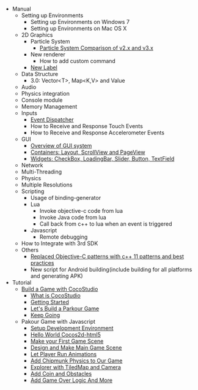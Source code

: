 - Manual
	- Setting up Environments
		- Setting up Environments on Windows 7
		- Setting up Environments on Mac OS X
	- 2D Graphics
		- Particle System        
			- [Particle System Comparison of v2.x and v3.x](../manual/framework/native/particle_system/en.md)
		- New renderer
			- How to add custom command
		- [New Label](../manual/framework/native/2d-graphics/Label/en.md)
	- Data Structure
		- 3.0: Vector\<T\>, Map\<K,V\> and Value
	- Audio
	- Physics integration
	- Console module
	- Memory Management
	- Inputs
		- [Event Dispatcher](../manual/framework/native/event_dispatcher/en.md)
		- How to Receive and Response Touch Events
		- How to Receive and Response Accelerometer Events
    - GUI
        - [Overview of GUI system](../manual/framework/native/gui/part-1/en.md)
        - [Containers: Layout, ScrollView and PageView](../manual/framework/native/gui/part-2/en.md)
        - [Widgets: CheckBox, LoadingBar, Slider, Button, TextField](../manual/framework/native/gui/part-3/en.md)
	- Network
	- Multi-Threading
	- Physics
	- Multiple Resolutions
	- Scripting
	    - Usage of binding-generator
		- Lua
		    - Invoke objective-c code from lua
		    - Invoke Java code from lua
		    - Call back from c++ to lua when an event is triggered
		- Javascript
		    - Remote debugging
	- How to Integrate with 3rd SDK
	- Others
        - [Replaced Objective-C patterns with c++ 11 patterns and best practices](../manual/framework/native/best_practice/en.md)
	    - New script for Android building(include building for all platforms and generating APK)
- Tutorial
	- [Build a Game with CocoStudio](../tutorial/build-a-game-with-cocostudio/en.md)
		- [What is CocoStudio](../tutorial/build-a-game-with-cocostudio/what-is-cocostudio/en.md)
		- [Getting Started](../tutorial/build-a-game-with-cocostudio/getting-started/en.md)
		- [Let's Build a Parkour Game](../tutorial/build-a-game-with-cocostudio/lets-build-a-parkour-game/en.md)
		- [Keep Going](../tutorial/build-a-game-with-cocostudio/keep-going/en.md)
	- Pakour Game with Javascript
		- [Setup Development Environment](../tutorial/parkour-game-with-javascript/1.0-setup-development-environment/en.md)
		- [Hello World Cocos2d-html5](../tutorial/parkour-game-with-javascript/1.1-hello-world-cocos2d-html5/en.md)
		- [Make your First Game Scene](../tutorial/parkour-game-with-javascript/2.0-make-your-first-game-scene/en.md)
		- [Design and Make Main Game Scene](../tutorial/parkour-game-with-javascript/3.0-design-and-make-main-game-scene/en.md)
		- [Let Player Run Animations](../tutorial/parkour-game-with-javascript/4.0-let-player-run-animations/en.md)
		- [Add Chipmunk Physics to Our Game](../tutorial/parkour-game-with-javascript/5.0-Add-Chipmunk-Physics-to-Our-Game/en.md)
		- [Explorer with TiledMap and Camera](../tutorial/parkour-game-with-javascript/6.0-explorer-with-tiledMap-and-camera/en.md)
		- [Add Coin and Obstacles](../tutorial/parkour-game-with-javascript/7.0-add-coin-and-obstacles/en.md)
		- [Add Game Over Logic And More](../tutorial/parkour-game-with-javascript/8.0-game-over-logic-and-more/en.md)
		
		
